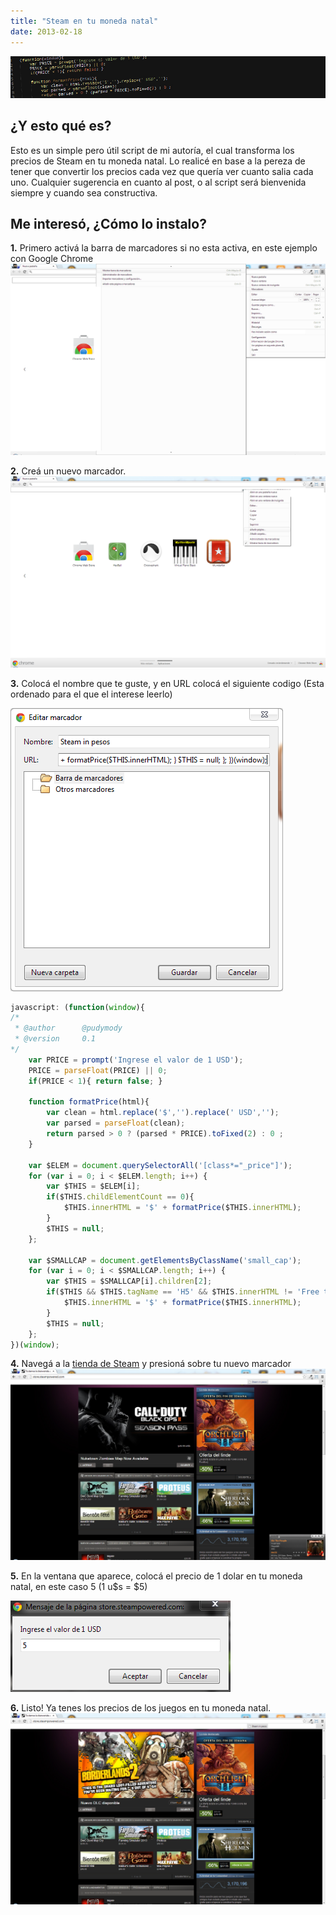 ```yaml
---
title: "Steam en tu moneda natal"
date: 2013-02-18
---
```


![Cabecera](top.jpg)

## ¿Y esto qué es?
Esto es un simple pero útil script de mi autoría, el cual transforma los precios de Steam en tu moneda natal. Lo realicé en base a la pereza de tener que convertir los precios cada vez que quería ver cuanto salia cada uno.
Cualquier sugerencia en cuanto al post, o al script será bienvenida siempre y cuando sea constructiva.

## Me interesó, ¿Cómo lo instalo?
**1.** Primero activá la barra de marcadores si no esta activa, en este ejemplo con Google Chrome
![Paso 1](step1.png)

**2.** Creá un nuevo marcador.
![Paso 2](step2.png)

**3.** Colocá el nombre que te guste, y en URL colocá el siguiente codigo (Esta ordenado para el que el interese leerlo)

![Paso 3](step3.png)
```js
javascript: (function(window){
/*
 * @author      @pudymody
 * @version     0.1
*/
    var PRICE = prompt('Ingrese el valor de 1 USD');
    PRICE = parseFloat(PRICE) || 0;
    if(PRICE < 1){ return false; }

    function formatPrice(html){
        var clean = html.replace('$','').replace(' USD','');
        var parsed = parseFloat(clean);
        return parsed > 0 ? (parsed * PRICE).toFixed(2) : 0 ;
    }

    var $ELEM = document.querySelectorAll('[class*="_price"]');
    for (var i = 0; i < $ELEM.length; i++) {
        var $THIS = $ELEM[i];
        if($THIS.childElementCount == 0){
            $THIS.innerHTML = '$' + formatPrice($THIS.innerHTML);
        }
        $THIS = null;
    };

    var $SMALLCAP = document.getElementsByClassName('small_cap');
    for (var i = 0; i < $SMALLCAP.length; i++) {
        var $THIS = $SMALLCAP[i].children[2];
        if($THIS && $THIS.tagName == 'H5' && $THIS.innerHTML != 'Free to Play'){
            $THIS.innerHTML = '$' + formatPrice($THIS.innerHTML);
        }
        $THIS = null;
    };
})(window);
```

**4.** Navegá a la [tienda de Steam](http://store.steampowered.com/) y presioná sobre tu nuevo marcador
![Paso 4](step4.png)

**5.** En la ventana que aparece, colocá el precio de 1 dolar en tu moneda natal, en este caso 5 (1 u$s = $5)

![Paso 5](step5.png)

**6.** Listo! Ya tenes los precios de los juegos en tu moneda natal.
![Paso 6](step6.png)

